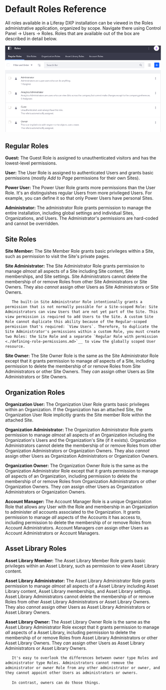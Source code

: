 # Default Roles Reference

All roles available in a Liferay DXP installation can be viewed in the Roles administrative application, organized by scope. Navigate there using Control Panel &rarr; Users &rarr; Roles. Roles that are available out of the box are described in detail below.

![Roles Admin is the hub of permissions management in Liferay DXP.](./default-roles-reference/images/01.png)

## Regular Roles

**Guest:** The Guest Role is assigned to unauthenticated visitors and has the lowest-level permissions.

**User:** The User Role is assigned to authenticated Users and grants basic permissions (mostly _Add to Page_ permissions for their own Sites).

**Power User:** The Power User Role grants more permissions than the User Role. It's an distinguishes regular Users from more privileged Users. For example, you can define it so that only Power Users have personal Sites.

**Administrator:** The administrator Role grants permission to manage the entire installation, including global settings and individual Sites, Organizations, and Users. The Administrator's permissions are hard-coded and cannot be overridden.

## Site Roles

**Site Member:** The Site Member Role grants basic privileges within a Site, such as permission to visit the Site's private pages.

**Site Administrator:** The Site Administrator Role grants permission to manage _almost_ all aspects of a Site including Site content, Site memberships, and Site settings. Site Administrators cannot delete the membership of or remove Roles from other Site Administrators or Site Owners. They also _cannot_ assign other Users as Site Administrators or Site Owners.

```note::
   The built-in Site Administrator Role intentionally grants a permission that is not normally possible for a Site-scoped Role: Site Administrators can view Users that are not yet part of the Site. This view permission is required to add Users to the Site. A custom Site Role cannot duplicate this ability because of the Regular-scoped permission that's required: `View Users`. Therefore, to duplicate the Site Administrator's permissions within a custom Role, you must create two Roles: the Site Role and a separate `Regular Role with permission <./defining-role-permissions.md>`__ to view the globally scoped User resource.
```

**Site Owner:** The Site Owner Role is the same as the Site Administrator Role except that it grants permission to manage _all_ aspects of a Site, including permission to delete the membership of or remove Roles from Site Administrators or other Site Owners. They _can_ assign other Users as Site Administrators or Site Owners.

## Organization Roles

**Organization User:** The Organization User Role grants basic privileges within an Organization. If the Organization has an attached Site, the Organization User Role implicitly grants the Site member Role within the attached Site.

**Organization Administrator:** The Organization Administrator Role grants permission to manage _almost_ all aspects of an Organization including the Organization's Users and the Organization's Site (if it exists). Organization Administrators cannot delete the membership of or remove Roles from other Organization Administrators or Organization Owners. They also _cannot_ assign other Users as Organization Administrators or Organization Owners.

**Organization Owner:** The Organization Owner Role is the same as the Organization Administrator Role except that it grants permission to manage _all_ aspects of an Organization, including permission to delete the membership of or remove Roles from Organization Administrators or other Organization Owners. They _can_ assign other Users as Organization Administrators or Organization Owners.

**Account Manager:** The Account Manager Role is a unique Organization Role that allows any User with the Role and membership in an Organization to administer _all_ accounts associated to the Organization. It grants permission to manage _all_ aspects of the Accounts it has access to, including permission to delete the membership of or remove Roles from Account Administrators. Account Managers _can_ assign other Users as Account Administrators or Account Managers.

## Asset Library Roles

**Asset Library Member:** The Asset Library Member Role grants basic privileges within an Asset Library, such as permission to view Asset Library content.

**Asset Library Administrator:** The Asset Library Administrator Role grants permission to manage _almost_ all aspects of a Asset Library including Asset Library content, Asset Library memberships, and Asset Library settings. Asset Library Administrators cannot delete the membership of or remove Roles from other Asset Library Administrators or Asset Library Owners. They also _cannot_ assign other Users as Asset Library Administrators or Asset Library Owners.

**Asset Library Owner:** The Asset Library Owner Role is the same as the Asset Library Administrator Role except that it grants permission to manage _all_ aspects of a Asset Library, including permission to delete the membership of or remove Roles from Asset Library Administrators or other Asset Library Owners. They _can_ assign other Users as Asset Library Administrators or Asset Library Owners.

```note::
   It's easy to overlook the differences between owner type Roles and administrator type Roles. Administrators cannot remove the administrator or owner Role from any other administrator or owner, and they cannot appoint other Users as administrators or owners.

   In contrast, owners can do those things.
```

<!-- commented out section as per LRDOCS-8188
## Account Roles

**Account Member:** The Account Member Role grants basic privileges within a Account, such as permission to visit the Account's private pages.

**Account Administrator:** Account Administrators are super users of their account. They have permissions to manage *almost* all aspects of a Account including Account content, Account memberships, and Account settings. Account Administrators cannot delete the membership of or remove Roles from other Account Administrators or Account Owners. They also *cannot* assign other Users as Account Administrators or Account Owners.
-->
